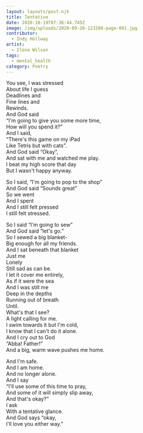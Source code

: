 ```yaml
---
layout: layouts/post.njk
title: Tentative
date: 2020-10-19T07:36:44.745Z
image: /img/uploads/2020-09-20-123208-page-001.jpg
contributor:
  - Indy Hollway
artist:
  - Ilona Wilson
tags:
  - mental_health
category: Poetry
---
```

You see, I was stressed\
About life I guess\
Deadlines and \
Fine lines and \
Rewinds. \
And God said \
“I'm going to give you some more time,\
How will you spend it?”\
And I said, \
“There's this game on my iPad\
Like Tetris but with cats”.\
And God said “Okay”,\
And sat with me and watched me play. \
I beat my high score that day\
But I wasn't happy anyway.

So I said, “I'm going to pop to the shop”\
And God said “Sounds great”\
So we went \
And I spent \
And I still felt pressed\
I still felt stressed.

So I said “I'm going to sew”\
And God said “let's go.”\
So I sewed a big blanket- \
Big enough for all my friends.\
And I sat beneath that blanket\
Just me\
Lonely\
Still sad as can be. \
I let it cover me entirely,\
As if it were the sea\
And I was still me\
Deep in the depths\
Running out of breath\
Until. \
What's that I see?\
A light calling for me.\
I swim towards it but I'm cold,\
I know that I can't do it alone. \
And I cry out to God\
“Abba! Father!”\
And a big, warm wave pushes me home.

And I'm safe. \
And I am home. \
And no longer alone. \
And I say \
“I'll use some of this time to pray,\
And some of it will simply slip away,\
And that's okay?”\
I ask\
With a tentative glance. \
And God says “okay,\
I'll love you either way.”
